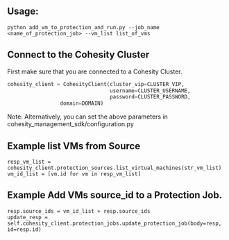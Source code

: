 ## Usage: 
```
python add_vm_to_protection_and_run.py --job_name <name_of_protection_job> --vm_list list_of_vms
```

## Connect to the Cohesity Cluster
First make sure that you are connected to a Cohesity Cluster.
```python
cohesity_client = CohesityClient(cluster_vip=CLUSTER_VIP,
                                 username=CLUSTER_USERNAME, 
                                 password=CLUSTER_PASSWORD,
				 domain=DOMAIN)
```
Note: Alternatively, you can set the above parameters in cohesity_management_sdk/configuration.py

## Example list VMs from Source
```
resp_vm_list = cohesity_client.protection_sources.list_virtual_machines(str_vm_list)
vm_id_list = [vm.id for vm in resp_vm_list]
```

## Example Add VMs source_id to a Protection Job.
```
resp.source_ids = vm_id_list + resp.source_ids
update_resp = self.cohesity_client.protection_jobs.update_protection_job(body=resp, id=resp.id)
```

